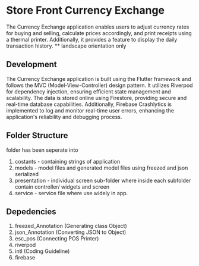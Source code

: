 # Store Front Currency Exchange
The Currency Exchange application enables users to adjust currency rates for buying and selling, calculate prices accordingly, and print receipts using a thermal printer. Additionally, it provides a feature to display the daily transaction history.
** landscape orientation only

## Development
The Currency Exchange application is built using the Flutter framework and follows the MVC (Model-View-Controller) design pattern. It utilizes Riverpod for dependency injection, ensuring efficient state management and scalability. The data is stored online using Firestore, providing secure and real-time database capabilities. Additionally, Firebase Crashlytics is implemented to log and monitor real-time user errors, enhancing the application's reliability and debugging process.

## Folder Structure
folder has been seperate into
1. costants - containing strings of application
2. models - model files and generated model files using freezed and json serialized
3. presentation - individual screen sub-folder where inside each subfolder contain controller/ widgets and screen
4. service - service file where use widely in app.

## Depedencies
1. freezed_Annotation (Generating class Object)
2. json_Annotation (Converting JSON to Object)
3. esc_pos (Connecting POS Printer)
4. riverpod
5. intl (Coding Guideline)
6. firebase
